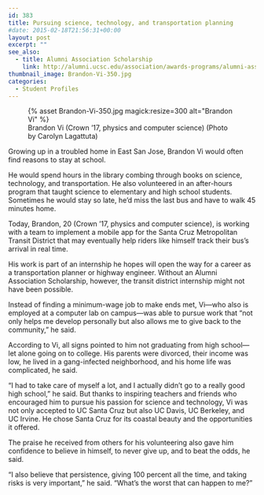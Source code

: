 ```yaml
---
id: 383
title: Pursuing science, technology, and transportation planning
#date: 2015-02-18T21:56:31+00:00
layout: post
excerpt: ""
see_also:
  - title: Alumni Association Scholarship
    link: http://alumni.ucsc.edu/association/awards-programs/alumni-association-scholarship.html
thumbnail_image: Brandon-Vi-350.jpg
categories:
  - Student Profiles
---
```

<figure class="inline-image right">
{% asset Brandon-Vi-350.jpg magick:resize=300 alt="Brandon Vi" %}<figcaption>Brandon Vi (Crown &#8217;17, physics and computer science) (Photo by Carolyn Lagattuta)</figcaption></figure>

Growing up in a troubled home in East San Jose, Brandon Vi would often find reasons to stay at school.

He would spend hours in the library combing through books on science, technology, and transportation. He also volunteered in an after-hours program that taught science to elementary and high school students. Sometimes he would stay so late, he&#8217;d miss the last bus and have to walk 45 minutes home.

Today, Brandon, 20 (Crown &#8217;17, physics and computer science), is working with a team to implement a mobile app for the Santa Cruz Metropolitan Transit District that may eventually help riders like himself track their bus&#8217;s arrival in real time.

His work is part of an internship he hopes will open the way for a career as a transportation planner or highway engineer. Without an Alumni Association Scholarship, however, the transit district internship might not have been possible.

Instead of finding a minimum-wage job to make ends met, Vi—who also is employed at a computer lab on campus—was able to pursue work that &#8220;not only helps me develop personally but also allows me to give back to the community,&#8221; he said.

According to Vi, all signs pointed to him not graduating from high school—let alone going on to college. His parents were divorced, their income was low, he lived in a gang-infected neighborhood, and his home life was complicated, he said.

&#8220;I had to take care of myself a lot, and I actually didn&#8217;t go to a really good high school,&#8221; he said. But thanks to inspiring teachers and friends who encouraged him to pursue his passion for science and technology, Vi was not only accepted to UC Santa Cruz but also UC Davis, UC Berkeley, and UC Irvine. He chose Santa Cruz for its coastal beauty and the opportunities it offered.

The praise he received from others for his volunteering also gave him confidence to believe in himself, to never give up, and to beat the odds, he said.

&#8220;I also believe that persistence, giving 100 percent all the time, and taking risks is very important,&#8221; he said. &#8220;What&#8217;s the worst that can happen to me?&#8221;
